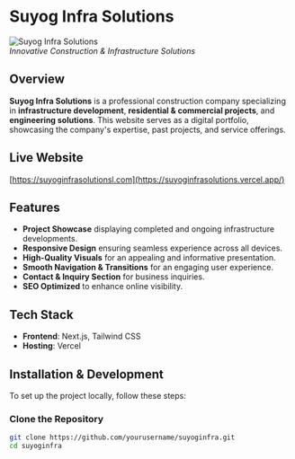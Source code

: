 # Suyog Infra Solutions

![Suyog Infra Solutions](https://yourimageurl.com/preview.png)  
*Innovative Construction & Infrastructure Solutions*

## Overview
**Suyog Infra Solutions** is a professional construction company specializing in **infrastructure development**, **residential & commercial projects**, and **engineering solutions**. This website serves as a digital portfolio, showcasing the company's expertise, past projects, and service offerings.

## Live Website
[https://suyoginfrasolutionsl.com](https://suyoginfrasolutions.vercel.app/)

## Features
- **Project Showcase** displaying completed and ongoing infrastructure developments.
- **Responsive Design** ensuring seamless experience across all devices.
- **High-Quality Visuals** for an appealing and informative presentation.
- **Smooth Navigation & Transitions** for an engaging user experience.
- **Contact & Inquiry Section** for business inquiries.
- **SEO Optimized** to enhance online visibility.

## Tech Stack
- **Frontend**: Next.js, Tailwind CSS  
- **Hosting**: Vercel  

## Installation & Development
To set up the project locally, follow these steps:

### Clone the Repository
```sh
git clone https://github.com/yourusername/suyoginfra.git
cd suyoginfra
